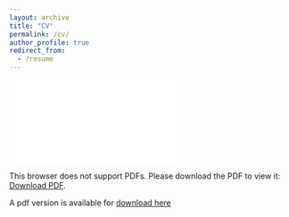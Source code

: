 ```yaml
---
layout: archive
title: "CV"
permalink: /cv/
author_profile: true
redirect_from:
  - /resume
---
```


<object data="/files/cv-natera.pdf" type="application/pdf" width="700px" height="900px">
    <embed src="/files/cv-natera.pdf">
        <p>This browser does not support PDFs. Please download the PDF to view it: <a href="/files/cv-natera.pdf">Download PDF</a>.</p>
    </embed>
</object>

A pdf version is available for [download here](https://github.com/nateraluis/cv/raw/master/cv-natera.pdf "CV Luis Natera")